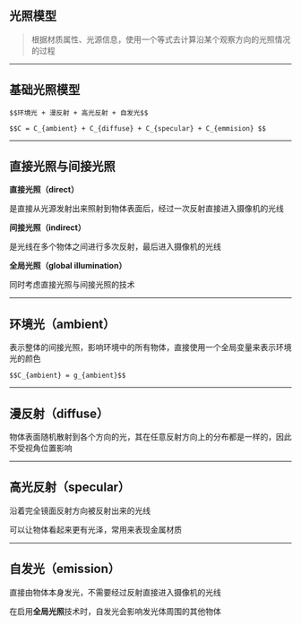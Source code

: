## 光照模型

>根据材质属性、光源信息，使用一个等式去计算沿某个观察方向的光照情况的过程

---

## 基础光照模型

`$$环境光 + 漫反射 + 高光反射 + 自发光$$`

`$$C = C_{ambient} + C_{diffuse} + C_{specular} + C_{emmision} $$`

---

## 直接光照与间接光照

**直接光照（direct）**

是直接从光源发射出来照射到物体表面后，经过一次反射直接进入摄像机的光线

**间接光照（indirect）**

是光线在多个物体之间进行多次反射，最后进入摄像机的光线

**全局光照（global illumination）**

同时考虑直接光照与间接光照的技术

---

## 环境光（ambient）

表示整体的间接光照，影响环境中的所有物体，直接使用一个全局变量来表示环境光的颜色

`$$C_{ambient} = g_{ambient}$$`

---

## 漫反射（diffuse）

物体表面随机散射到各个方向的光，其在任意反射方向上的分布都是一样的，因此不受视角位置影响

---

## 高光反射（specular）

沿着完全镜面反射方向被反射出来的光线

可以让物体看起来更有光泽，常用来表现金属材质

---

## 自发光（emission）

直接由物体本身发光，不需要经过反射直接进入摄像机的光线

在启用**全局光照**技术时，自发光会影响发光体周围的其他物体
